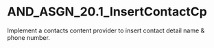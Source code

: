 # AND_ASGN_20.1_InsertContactCp

Implement a contacts content provider to insert contact detail name & phone number.
